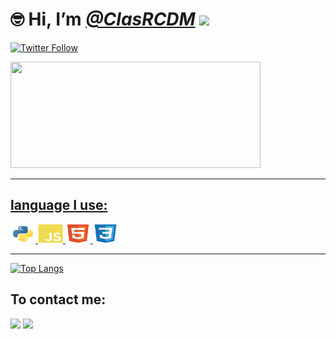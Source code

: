 # 🤓 Hi, I’m [_**@ClasRCDM**_](https://github.com/ClasRCDM) <img src="https://media.giphy.com/media/hvRJCLFzcasrR4ia7z/giphy.gif" width="25px">
[![Twitter Follow](https://img.shields.io/twitter/follow/RaphaelCalixtDM?color=1DA1F2&logo=twitter&style=for-the-badge)](https://twitter.com/intent/follow?original_referer=https%3A%2F%2Fgithub.com%2FcodeSTACKr&screen_name=RaphaelCalixtDM)
<main>
  <a href="https://github.com/ClasRCDM">
  <img height="170em" width="400em" src="https://github-readme-stats.vercel.app/api?username=ClasRCDM&show_icons=true&theme=highcontrast&include_all_commits=true&count_private=true"/>
</main><hr>
<aside>
  <h2>language I use:</h2>
  <img alt="Clas-Python" height="30" width="40" src="https://raw.githubusercontent.com/devicons/devicon/master/icons/python/python-original.svg">
  <img alt="Clas-Js" height="30" width="40" src="https://raw.githubusercontent.com/devicons/devicon/master/icons/javascript/javascript-plain.svg">
  <img alt="Clas-HTML" height="30" width="40" src="https://raw.githubusercontent.com/devicons/devicon/master/icons/html5/html5-original.svg">
  <img alt="Clas-CSS" height="30" width="40" src="https://raw.githubusercontent.com/devicons/devicon/master/icons/css3/css3-original.svg">
</aside><hr>
  
[![Top Langs](https://github-readme-stats.vercel.app/api/top-langs/?username=ClasRCDM&layout=compact)](https://github.com/ClasRCDM/github-readme-stats)

<footer>
  <h2>To contact me:</h2>
  <a href="https://www.linkedin.com/in/clasrcdm" target="_blank"><img src="https://img.shields.io/badge/-LinkedIn-%230077B5?style=for-the-badge&logo=linkedin&logoColor=white" target="_blank" rel="next"></a> 
  <a href = "mailto:raphaelcalixto2013@gmail.com"><img src="https://img.shields.io/badge/-Gmail-%23333?style=for-the-badge&logo=gmail&logoColor=white" target="_blank" rel="next"></a>
</footer>

